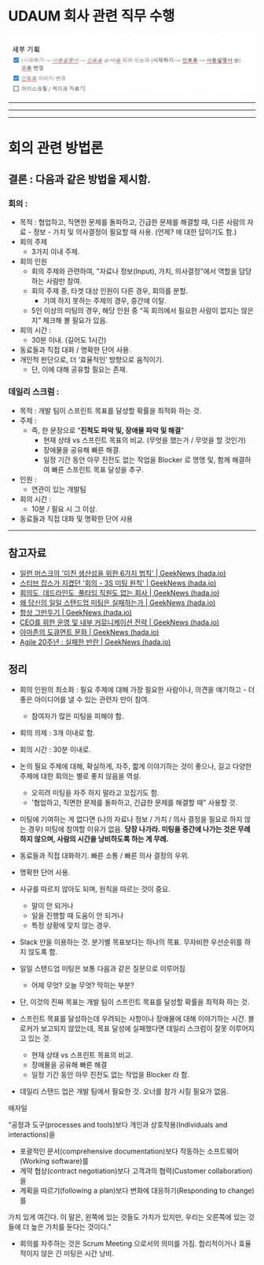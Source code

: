 # UDAUM 회사 관련 직무 수행
![Alt text](image.png)

***
***
***


# 회의 관련 방법론

## 결론 : 다음과 같은 방법을 제시함.

### 회의 :

- 목적 : 협업하고, 직면한 문제를 돌파하고, 긴급한 문제를 해결할 때, 다른 사람의 자료 - 정보 - 가치 및 의사결정이 필요할 때 사용. (언제? 에 대한 답이기도 함.)
- 회의 주제
    - 3가지 이내 주제.
- 회의 인원
    - 회의 주제와 관련하여, "자료나 정보(Input), 가치, 의사결정”에서 역할을 담당하는 사람만 참여.
    - 회의 주제 중, 타겟 대상 인원이 다른 경우, 회의를 분할.
        - 기여 하지 못하는 주제의 경우, 중간에 이탈.
    - 5인 이상의 미팅의 경우, 해당 인원 중 “꼭 회의에서 필요한 사람이 없지는 않은지” 체크해 볼 필요가 있음.
- 회의 시간 :
    - 30분 이내. (길어도 1시간)
- 동료들과 직접 대화 / 명확한 단어 사용.
- 개인적 판단으로, 더 ‘효율적인’ 방향으로 움직이기.
    - 단, 이에 대해 공유할 필요는 존재.

### 데일리 스크럼 :

- 목적 : 개발 팀이 스프린트 목표를 달성할 확률을 최적화 하는 것.
- 주제 :
    - 즉, 한 문장으로 “**진척도 파악 및, 장애물 파악 및 해결**”
        - 현재 상태 vs 스프린트 목표의 비교. (무엇을 했는가 / 무엇을 할 것인가)
        - 장애물을 공유해 빠른 해결.
        - 일정 기간 동안 아무 진전도 없는 작업을 Blocker 로 명명 및, 함께 해결하여 빠른 스프린트 목표 달성을 추구.
- 인원 :
    - 연관이 있는 개발팀
- 회의 시간 :
    - 10분 / 필요 시 그 이상.
- 동료들과 직접 대화 및 명확한 단어 사용

---

## 참고자료

- [일런 머스크의 '미친 생산성을 위한 6가지 법칙' | GeekNews (hada.io)](https://news.hada.io/topic?id=7860)
- [스티브 잡스가 지켰던 '회의 - 3S 미팅 원칙' | GeekNews (hada.io)](https://news.hada.io/topic?id=6420)
- [회의도, 데드라인도, 풀타임 직원도 없는 회사 | GeekNews (hada.io)](https://news.hada.io/topic?id=3559)
- [왜 당신의 일일 스탠드업 미팅은 실패하는가 | GeekNews (hada.io)](https://news.hada.io/topic?id=8352)
- [항상 그만두기 | GeekNews (hada.io)](https://news.hada.io/topic?id=4442)
- [CEO를 위한 운영 및 내부 커뮤니케이션 전략 | GeekNews (hada.io)](https://news.hada.io/topic?id=1156)
- [아마존의 도큐먼트 문화 | GeekNews (hada.io)](https://news.hada.io/topic?id=4479)
- [Agile 20주년 : 실패한 반란 | GeekNews (hada.io)](https://news.hada.io/topic?id=4788)

## 정리

- 회의 인원의 최소화 : 필요 주제에 대해 가장 필요한 사람이나, 의견을 얘기하고 - 더 좋은 아이디어를 낼 수 있는 관련자 만이 참여.
    - 참여자가 많은 미팅을 피해야 함.
- 회의 의제 : 3개 이내로 함.
- 회의 시간 : 30분 이내로.

- 논의 필요 주제에 대해, 확실하게, 자주, 짧게 이야기하는 것이 좋으나, 길고 다양한 주제에 대한 회의는 별로 좋지 않음을 역설.
    - 오히려 미팅을 자주 하지 말라고 꼬집기도 함.
    - '협업하고, 직면한 문제를 돌파하고, 긴급한 문제를 해결할 때" 사용할 것.
- 미팅에 기여하는 게 없다면 (나의 자료나 정보 / 가치 / 의사 결정을 필요로 하지 않는 경우) 미팅에 참여할 이유가 없음. **당장 나가라. 미팅을 중간에 나가는 것은 무례하지 않으며, 사람의 시간을 낭비하도록 하는 게 무례.**
- 동료들과 직접 대화하기. 빠른 소통 / 빠른 의사 결정의 우위.
- 명확한 단어 사용.

- 사규를 따르지 않아도 되며, 원칙을 따르는 것이 중요.
    - 말이 안 되거나
    - 일을 진행할 때 도움이 안 되거나
    - 특정 상황에 맞지 않는 경우.
    
- Slack 만을 이용하는 것. 분기별 목표보다는 하나의 목표. 무자비한 우선순위를 하지 않도록 함.

- 일일 스탠드업 미팅은 보통 다음과 같은 질문으로 이루어짐
    - 어제 무엇? 오늘 무엇? 막히는 부분?
- 단, 이것의 진짜 목표는 개발 팀이 스프린트 목표를 달성할 확률을 최적화 하는 것.
- 스프린트 목표를 달성하는데 우려되는 사항이나 장애물에 대해 이야기하는 시간. 블로커가 보고되지 않았는데, 목표 달성에 실패했다면 데일리 스크럼이 잘못 이루어지고 있는 것.
    - 현재 상태 vs 스프린트 목표의 비교.
    - 장애물을 공유해 빠른 해결
    - 일정 기간 동안 아무 진전도 없는 작업을 Blocker 라 함.
- 데일리 스탠드 업은 개발 팀에서 필요한 것. 오너를 참가 시킬 필요가 없음.

애자일

“공정과 도구(processes and tools)보다 개인과 상호작용(Individuals and interactions)을

- 포괄적인 문서(comprehensive documentation)보다 작동하는 소프트웨어(Working software)를
- 계약 협상(contract negotiation)보다 고객과의 협력(Customer collaboration)을
- 계획을 따르기(following a plan)보다 변화에 대응하기(Responding to change)를

가치 있게 여긴다. 이 말은, 왼쪽에 있는 것들도 가치가 있지만, 우리는 오른쪽에 있는 것들에 더 높은 가치를 둔다는 것이다."

- 회의를 자주하는 것은 Scrum Meeting 으로서의 의미를 가짐. 합리적이거나 효율적이지 않은 긴 미팅은 시간 낭비.